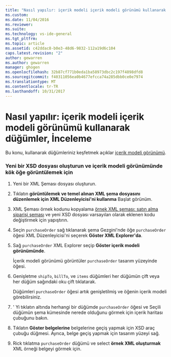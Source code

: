 ```yaml
---
title: "Nasıl yapılır: içerik modeli içerik modeli görünümü kullanarak düğümler, İnceleme | Microsoft Docs"
ms.custom: 
ms.date: 11/04/2016
ms.reviewer: 
ms.suite: 
ms.technology: vs-ide-general
ms.tgt_pltfrm: 
ms.topic: article
ms.assetid: c42ddac8-b0e3-48d6-9832-112a19d6c104
caps.latest.revision: "2"
author: gewarren
ms.author: gewarren
manager: ghogen
ms.openlocfilehash: 32b87cf771b0eda1ba58973dbc2c197f4898dfd8
ms.sourcegitcommit: f40311056ea0b4677efcca74a285dbb0ce0e7974
ms.translationtype: MT
ms.contentlocale: tr-TR
ms.lasthandoff: 10/31/2017
---
```

# <a name="how-to-examine-the-content-model-of-nodes-using-the-content-model-view"></a>Nasıl yapılır: içerik modeli içerik modeli görünümü kullanarak düğümler, İnceleme
Bu konu, kullanarak düğümleriniz keşfetmek açıklar [içerik modeli görünümü](../xml-tools/content-model-view.md).  
  
### <a name="to-create-a-new-xsd-file-and-display-the-root-element-in-the-content-model-view"></a>Yeni bir XSD dosyası oluşturun ve içerik modeli görünümünde kök öğe görüntülemek için  
  
1.  Yeni bir XML Şeması dosyası oluşturun.  
  
2.  Tıklatın **görüntülemek ve temel alınan XML şema dosyasını düzenlemek için XML Düzenleyicisi'ni kullanma** Başlat görünüm.  
  
3.  XML Şeması örnek kodunu kopyalama [örnek XML şeması: satın alma siparişi şeması](../xml-tools/sample-xsd-file-purchase-order-schema.md) ve yeni XSD dosyası varsayılan olarak eklenen kodu değiştirmek için yapıştırın.  
  
4.  Seçin `purchaseOrder` sağ tıklanarak şema Gezgini'nde öğe `purchaseOrder` öğesi XML Düzenleyicisi'ni seçerek **Göster XML Explorer'da**.  
  
5.  Sağ `purchaseOrder` XML Explorer seçip **Göster içerik modeli görünümünde**.  
  
     İçerik modeli görünümü görüntüler `purchaseOrder` tasarım yüzeyinde öğesi.  
  
6.  Genişletme `shipTo`, `billTo`, ve `items` düğümleri her düğümün çift veya her düğüm sağındaki oku çift tıklatarak.  
  
     Düğümleri `purchaseOrder` öğesi artık genişletilmiş ve öğenin içerik modeli görebilirsiniz.  
  
7.  ' Yi tıklatın altında herhangi bir düğümde `purchaseOrder` öğesi ve Seçili düğümün şema kümesinde nerede olduğunu görmek için içerik haritası çubuğunu bakın.  
  
8.  Tıklatın **Göster belgelerine** belgelerine geçiş yapmak için XSD araç çubuğu düğmesi. Ayrıca, belge geçiş yapmak için tasarım yüzeyi sağ.  
  
9. Rick tıklatma `purchaseOrder` düğümü ve select **örnek XML oluşturmak** XML örneği belgeyi görmek için.